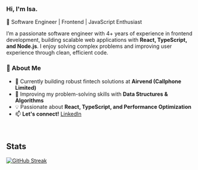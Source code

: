 ### Hi, I'm Isa.

🚀 Software Engineer | Frontend | JavaScript Enthusiast

I’m a passionate software engineer with 4+ years of experience in frontend development, building scalable web applications with **React, TypeScript, and Node.js**. I enjoy solving complex problems and improving user experience through clean, efficient code.


### 🚀 About Me
- 🔭 Currently building robust fintech solutions at **Airvend (Callphone Limited)**
- 🌱 Improving my problem-solving skills with **Data Structures & Algorithms**
- 💡 Passionate about **React, TypeScript, and Performance Optimization** 
- 📫 **Let's connect!** [LinkedIn](https://www.linkedin.com/in/isa-muhammad)

<br />

## Stats

[![GitHub Streak](https://github-readme-streak-stats-eight.vercel.app/?user=Isa-Muhammad)](https://git.io/streak-stats)

<!--
[![GitHub Streak](https://github-readme-streak-stats.herokuapp.com?user=Isa-Muhammad)](https://git.io/streak-stats)
**Isa-Muhammad/Isa-Muhammad** is a ✨ _special_ ✨ repository because its `README.md` (this file) appears on your GitHub profile.

Here are some ideas to get you started:

- 🔭 I’m currently working on ...
- 🌱 I’m currently learning ...
- 👯 I’m looking to collaborate on ...
- 🤔 I’m looking for help with ...
- 💬 Ask me about ...
- 📫 How to reach me: ...
- 😄 Pronouns: ...
- ⚡ Fun fact: ...
-->
